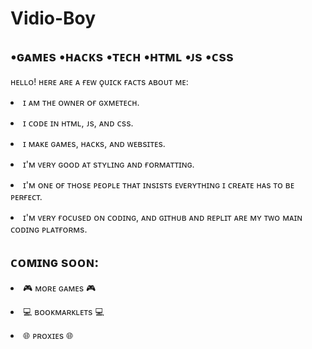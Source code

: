 <!DOCTYPE html>

<html>

<head>
<p>
<h1><b>Vidio-Boy</b></h1>
</p>
<h2>•ɢᴀᴍᴇs •ʜᴀᴄᴋs •ᴛᴇᴄʜ •ʜᴛᴍʟ •ᴊs •ᴄss</h2>
<p>ʜᴇʟʟᴏ! ʜᴇʀᴇ ᴀʀᴇ ᴀ ғᴇᴡ ǫᴜɪᴄᴋ ғᴀᴄᴛs ᴀʙᴏᴜᴛ ᴍᴇ: 
<p><li>ɪ ᴀᴍ ᴛʜᴇ ᴏᴡɴᴇʀ ᴏғ ɢxᴍᴇᴛᴇᴄʜ.</li></p>
<p><li>ɪ ᴄᴏᴅᴇ ɪɴ ʜᴛᴍʟ, ᴊs, ᴀɴᴅ ᴄss.</li></p>
<p><li>ɪ ᴍᴀᴋᴇ ɢᴀᴍᴇs, ʜᴀᴄᴋs, ᴀɴᴅ ᴡᴇʙsɪᴛᴇs.</li></p>
<p><li>ɪ'ᴍ ᴠᴇʀʏ ɢᴏᴏᴅ ᴀᴛ sᴛʏʟɪɴɢ ᴀɴᴅ ғᴏʀᴍᴀᴛᴛɪɴɢ.</li></p>
<p><li>ɪ'ᴍ ᴏɴᴇ ᴏғ ᴛʜᴏsᴇ ᴘᴇᴏᴘʟᴇ ᴛʜᴀᴛ ɪɴsɪsᴛs ᴇᴠᴇʀʏᴛʜɪɴɢ ɪ ᴄʀᴇᴀᴛᴇ ʜᴀs ᴛᴏ ʙᴇ ᴘᴇʀғᴇᴄᴛ.</li></p>
<p><li>ɪ'ᴍ ᴠᴇʀʏ ғᴏᴄᴜsᴇᴅ ᴏɴ ᴄᴏᴅɪɴɢ, ᴀɴᴅ ɢɪᴛʜᴜʙ ᴀɴᴅ ʀᴇᴘʟɪᴛ ᴀʀᴇ ᴍʏ ᴛᴡᴏ ᴍᴀɪɴ ᴄᴏᴅɪɴɢ ᴘʟᴀᴛғᴏʀᴍs.</li></p>
</head>

<h2>ᴄᴏᴍɪɴɢ sᴏᴏɴ:</h2>
<p><li>🎮 ᴍᴏʀᴇ ɢᴀᴍᴇs 🎮</li></p>
<p><li>💻 ʙᴏᴏᴋᴍᴀʀᴋʟᴇᴛs 💻</li></p>
<p><li>🌐 ᴘʀᴏxɪᴇs 🌐</li></p>

</html>

<!--
**vidio-boy/vidio-boy** is a ✨ _special_ ✨ repository because its `README.md` (this file) appears on your GitHub profile.

Here are some ideas to get you started:

- 🔭 I’m currently working on ...
- 🌱 I’m currently learning ...
- 👯 I’m looking to collaborate on ...
- 🤔 I’m looking for help with ...
- 💬 Ask me about ...
- 📫 How to reach me: ...
- 😄 Pronouns: ...
- ⚡ Fun fact: ...
-->
